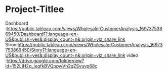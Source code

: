 # Project-Titlee
Dashboard :https://public.tableau.com/views/WholesalerCustomerAnalysis_16973753869450/Dashboard1?:language=en-US&publish=yes&:display_count=n&:origin=viz_share_link
Stroy:https://public.tableau.com/views/WholesalerCustomerAnalysis_16973753869450/Story1?:language=en-US&publish=yes&:display_count=n&:origin=viz_share_link
video :https://drive.google.com/folderview?id=152LIH2q_legfkBVQppwVh2qZSvuvp68c
